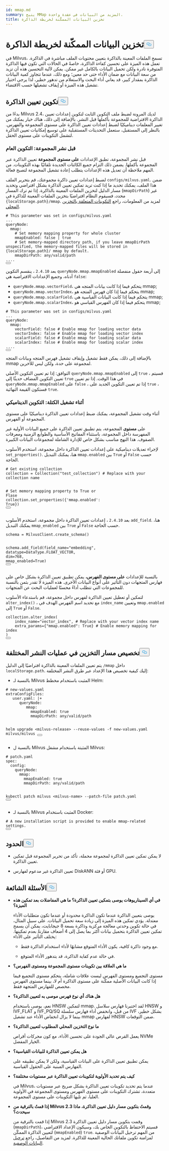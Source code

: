 ```yaml
---
id: mmap.md
summary: يتيح MMap المزيد من البيانات في عقدة واحدة.
title: تخزين البيانات الممكّنة لخريطة الذاكرة
---
```

<h1 id="MMap-enabled-Data-Storage" class="common-anchor-header">تخزين البيانات الممكّنة لخريطة الذاكرة<button data-href="#MMap-enabled-Data-Storage" class="anchor-icon" translate="no">
      <svg translate="no"
        aria-hidden="true"
        focusable="false"
        height="20"
        version="1.1"
        viewBox="0 0 16 16"
        width="16"
      >
        <path
          fill="#0092E4"
          fill-rule="evenodd"
          d="M4 9h1v1H4c-1.5 0-3-1.69-3-3.5S2.55 3 4 3h4c1.45 0 3 1.69 3 3.5 0 1.41-.91 2.72-2 3.25V8.59c.58-.45 1-1.27 1-2.09C10 5.22 8.98 4 8 4H4c-.98 0-2 1.22-2 2.5S3 9 4 9zm9-3h-1v1h1c1 0 2 1.22 2 2.5S13.98 12 13 12H9c-.98 0-2-1.22-2-2.5 0-.83.42-1.64 1-2.09V6.25c-1.09.53-2 1.84-2 3.25C6 11.31 7.55 13 9 13h4c1.45 0 3-1.69 3-3.5S14.5 6 13 6z"
        ></path>
      </svg>
    </button></h1><p>في Milvus، تسمح الملفات المعينة بالذاكرة بتعيين محتويات الملف مباشرة في الذاكرة. تعمل هذه الميزة على تحسين كفاءة الذاكرة، خاصةً في الحالات التي تكون فيها الذاكرة المتوفرة نادرة ولكن تحميل البيانات بالكامل غير ممكن. يمكن لآلية التحسين هذه أن تزيد من سعة البيانات مع ضمان الأداء حتى حد معين؛ ومع ذلك، عندما تتجاوز كمية البيانات الذاكرة بمقدار كبير، قد يعاني أداء البحث والاستعلام من تدهور خطير، لذا يرجى اختيار تشغيل هذه الميزة أو إيقاف تشغيلها حسب الاقتضاء.</p>
<h2 id="Configure-memory-mapping" class="common-anchor-header">تكوين تعيين الذاكرة<button data-href="#Configure-memory-mapping" class="anchor-icon" translate="no">
      <svg translate="no"
        aria-hidden="true"
        focusable="false"
        height="20"
        version="1.1"
        viewBox="0 0 16 16"
        width="16"
      >
        <path
          fill="#0092E4"
          fill-rule="evenodd"
          d="M4 9h1v1H4c-1.5 0-3-1.69-3-3.5S2.55 3 4 3h4c1.45 0 3 1.69 3 3.5 0 1.41-.91 2.72-2 3.25V8.59c.58-.45 1-1.27 1-2.09C10 5.22 8.98 4 8 4H4c-.98 0-2 1.22-2 2.5S3 9 4 9zm9-3h-1v1h1c1 0 2 1.22 2 2.5S13.98 12 13 12H9c-.98 0-2-1.22-2-2.5 0-.83.42-1.64 1-2.09V6.25c-1.09.53-2 1.84-2 3.25C6 11.31 7.55 13 9 13h4c1.45 0 3-1.69 3-3.5S14.5 6 13 6z"
        ></path>
      </svg>
    </button></h2><p>بدءًا من Milvus 2.4، لديك المرونة لضبط ملف التكوين الثابت لتكوين إعدادات تعيين الذاكرة الافتراضية للمجموعة بأكملها قبل النشر. بالإضافة إلى ذلك، هناك خيار يمكنك من تغيير المعلمات ديناميكيًا لضبط إعدادات تعيين الذاكرة على مستوى المجموعة والفهرس. بالنظر إلى المستقبل، ستعمل التحديثات المستقبلية على توسيع إمكانيات تعيين الذاكرة لتشمل التكوينات على مستوى الحقل.</p>
<h3 id="Before-cluster-deployment-global-configuration" class="common-anchor-header">قبل نشر المجموعة: التكوين العام</h3><p>قبل نشر المجموعة، تطبق الإعدادات <strong>على مستوى المجموعة</strong> تعيين الذاكرة عبر المجموعة بأكملها. يضمن ذلك التزام جميع الكائنات الجديدة تلقائيًا بهذه التكوينات. من المهم ملاحظة أن تعديل هذه الإعدادات يتطلب إعادة تشغيل المجموعة لتصبح فعالة.</p>
<p>لضبط إعدادات تعيين ذاكرة مجموعتك، قم بتحرير الملف <code translate="no">configs/milvus.yaml</code>. ضمن هذا الملف، يمكنك تحديد ما إذا كنت تريد تمكين تعيين الذاكرة بشكل افتراضي وتحديد مسار الدليل لتخزين الملفات المعينة بالذاكرة. إذا تم ترك المسار (<code translate="no">mmapDirPath</code>) غير محدد، فسيقوم النظام افتراضيًا بتخزين الملفات المعينة للذاكرة في <code translate="no">{localStorage.path}/mmap</code>. لمزيد من المعلومات، راجع <a href="https://milvus.io/docs/configure_localstorage.md#localStoragepath">التكوينات المتعلقة بالتخزين المحلي</a>.</p>
<pre><code translate="no" class="language-yaml"><span class="hljs-comment"># This parameter was set in configs/milvus.yaml</span>
...
queryNode:
  mmap:
    <span class="hljs-comment"># Set memory mapping property for whole cluster</span>
    mmapEnabled: false | true
    <span class="hljs-comment"># Set memory-mapped directory path, if you leave mmapDirPath unspecified, the memory-mapped files will be stored in {localStorage.path}/ mmap by default. </span>
    mmapDirPath: <span class="hljs-built_in">any</span>/valid/path 
....
<button class="copy-code-btn"></button></code></pre>
<p>بعد <code translate="no">2.4.10</code> ، ينقسم التكوين <code translate="no">queryNode.mmap.mmapEnabled</code> إلى أربعة حقول منفصلة أدناه، وجميع الإعدادات الافتراضية هي <code translate="no">false</code>:</p>
<ul>
<li><code translate="no">queryNode.mmap.vectorField</code>، يتحكم فيما إذا كانت بيانات المتجه هي mmap;</li>
<li><code translate="no">queryNode.mmap.vectorIndex</code>، يتحكم فيما إذا كان فهرس المتجه هو mmap;</li>
<li><code translate="no">queryNode.mmap.scalarField</code>، يتحكم فيما إذا كانت البيانات القياسية هي mmap;</li>
<li><code translate="no">queryNode.mmap.scalarIndex</code>، يتحكم فيما إذا كان الفهرس القياسي هو mmap;</li>
</ul>
<pre><code translate="no" class="language-yaml"><span class="hljs-comment"># This parameter was set in configs/milvus.yaml</span>
...
queryNode:
  mmap:
    vectorField: false <span class="hljs-comment"># Enable mmap for loading vector data</span>
    vectorIndex: false <span class="hljs-comment"># Enable mmap for loading vector index</span>
    scalarField: false <span class="hljs-comment"># Enable mmap for loading scalar data</span>
    scalarIndex: false <span class="hljs-comment"># Enable mmap for loading scalar index</span>
....
<button class="copy-code-btn"></button></code></pre>
<p>بالإضافة إلى ذلك، يمكن فقط تشغيل وإيقاف تشغيل فهرس المتجه وبيانات المتجه mmap لمجموعة على حدة، ولكن ليس للآخرين.</p>
<p>التوافق: إذا تم تعيين التكوين الأصلي <code translate="no">queryNode.mmap.mmapEnabled</code> إلى <code translate="no">true</code> ، فسيتم تعيين التكوين المضاف حديثًا إلى <code translate="no">true</code> في هذا الوقت. إذا تم تعيين <code translate="no">queryNode.mmap.mmapEnabled</code> على <code translate="no">false</code> ، إذا تم تعيين التكوين الجديد على <code translate="no">true</code> ، فستكون القيمة النهائية <code translate="no">true</code>.</p>
<h3 id="During-cluster-operation-dynamic-configuration" class="common-anchor-header">أثناء تشغيل الكتلة: التكوين الديناميكي</h3><p>أثناء وقت تشغيل المجموعة، يمكنك ضبط إعدادات تعيين الذاكرة ديناميكيًا على مستوى المجموعة أو الفهرس.</p>
<p>على <strong>مستوى</strong> المجموعة، يتم تطبيق تعيين الذاكرة على جميع البيانات الأولية غير المفهرسة داخل المجموعة، باستثناء المفاتيح الأساسية والطوابع الزمنية ومعرفات الصفوف. هذا النهج مناسب بشكل خاص للإدارة الشاملة لمجموعات البيانات الكبيرة.</p>
<p>لإجراء تعديلات ديناميكية على إعدادات تعيين الذاكرة داخل مجموعة، استخدم الأسلوب <code translate="no">set_properties()</code>. هنا، يمكنك التبديل <code translate="no">mmap.enabled</code> بين <code translate="no">True</code> أو <code translate="no">False</code> حسب الحاجة.</p>
<pre><code translate="no" class="language-python"><span class="hljs-comment"># Get existing collection</span>
collection = Collection(<span class="hljs-string">&quot;test_collection&quot;</span>) <span class="hljs-comment"># Replace with your collection name</span>

<span class="hljs-comment"># Set memory mapping property to True or Flase</span>
collection.set_properties({<span class="hljs-string">&#x27;mmap.enabled&#x27;</span>: <span class="hljs-literal">True</span>})
<button class="copy-code-btn"></button></code></pre>
<p>بعد <code translate="no">2.4.10</code> ، إعدادات تعيين الذاكرة داخل مجموعة، استخدم الأسلوب <code translate="no">add_field</code>. هنا، يمكنك التبديل <code translate="no">mmap_enabled</code> بين <code translate="no">True</code> أو <code translate="no">False</code> حسب الحاجة.</p>
<pre><code translate="no" class="language-python">schema = MilvusClient.create_schema()

schema.add_field(field_name=<span class="hljs-string">&quot;embedding&quot;</span>, datatype=DataType.FLOAT_VECTOR, dim=<span class="hljs-number">768</span>, mmap_enabled=<span class="hljs-literal">True</span>)
<button class="copy-code-btn"></button></code></pre>
<p>بالنسبة للإعدادات <strong>على مستوى الفهرس،</strong> يمكن تطبيق تعيين الذاكرة بشكل خاص على فهارس المتجهات دون التأثير على أنواع البيانات الأخرى. هذه الميزة لا تقدر بثمن بالنسبة للمجموعات التي تتطلب أداءً محسنًا لعمليات البحث عن المتجهات.</p>
<p>لتمكين أو تعطيل تعيين الذاكرة لفهرس داخل مجموعة، قم باستدعاء الأسلوب <code translate="no">alter_index()</code> ، مع تحديد اسم الفهرس الهدف في <code translate="no">index_name</code> وتعيين <code translate="no">mmap.enabled</code> إلى <code translate="no">True</code> أو <code translate="no">False</code>.</p>
<pre><code translate="no" class="language-python">collection.alter_index(
    index_name=<span class="hljs-string">&quot;vector_index&quot;</span>, <span class="hljs-comment"># Replace with your vector index name</span>
    extra_params={<span class="hljs-string">&quot;mmap.enabled&quot;</span>: <span class="hljs-literal">True</span>} <span class="hljs-comment"># Enable memory mapping for index</span>
)
<button class="copy-code-btn"></button></code></pre>
<h2 id="Customize-storage-path-in-different-deployments" class="common-anchor-header">تخصيص مسار التخزين في عمليات النشر المختلفة<button data-href="#Customize-storage-path-in-different-deployments" class="anchor-icon" translate="no">
      <svg translate="no"
        aria-hidden="true"
        focusable="false"
        height="20"
        version="1.1"
        viewBox="0 0 16 16"
        width="16"
      >
        <path
          fill="#0092E4"
          fill-rule="evenodd"
          d="M4 9h1v1H4c-1.5 0-3-1.69-3-3.5S2.55 3 4 3h4c1.45 0 3 1.69 3 3.5 0 1.41-.91 2.72-2 3.25V8.59c.58-.45 1-1.27 1-2.09C10 5.22 8.98 4 8 4H4c-.98 0-2 1.22-2 2.5S3 9 4 9zm9-3h-1v1h1c1 0 2 1.22 2 2.5S13.98 12 13 12H9c-.98 0-2-1.22-2-2.5 0-.83.42-1.64 1-2.09V6.25c-1.09.53-2 1.84-2 3.25C6 11.31 7.55 13 9 13h4c1.45 0 3-1.69 3-3.5S14.5 6 13 6z"
        ></path>
      </svg>
    </button></h2><p>يتم تعيين الملفات المعينة بالذاكرة افتراضيًا إلى الدليل <code translate="no">/mmap</code> داخل <code translate="no">localStorage.path</code>. إليك كيفية تخصيص هذا الإعداد عبر طرق النشر المختلفة:</p>
<ul>
<li>بالنسبة لـ Milvus المثبت باستخدام مخطط Helm:</li>
</ul>
<pre><code translate="no" class="language-bash"><span class="hljs-comment"># new-values.yaml</span>
extraConfigFiles:
   user.yaml: |+
      queryNode:
         mmap:
           mmapEnabled: <span class="hljs-literal">true</span>
           mmapDirPath: any/valid/path
        
helm upgrade &lt;milvus-release&gt; --reuse-values -f new-values.yaml milvus/milvus
<button class="copy-code-btn"></button></code></pre>
<ul>
<li>بالنسبة ل Milvus المثبتة باستخدام مشغل Milvus:</li>
</ul>
<pre><code translate="no" class="language-bash"><span class="hljs-comment"># patch.yaml</span>
spec:
  config:
    queryNode:
      mmap:
        mmapEnabled: <span class="hljs-literal">true</span>
        mmapDirPath: any/valid/path
      
 kubectl patch milvus &lt;milvus-name&gt; --patch-file patch.yaml
<button class="copy-code-btn"></button></code></pre>
<ul>
<li>بالنسبة لـ Milvus المثبت باستخدام Docker:</li>
</ul>
<pre><code translate="no" class="language-bash"><span class="hljs-comment"># A new installation script is provided to enable mmap-related settings.</span>
<button class="copy-code-btn"></button></code></pre>
<h2 id="Limits" class="common-anchor-header">الحدود<button data-href="#Limits" class="anchor-icon" translate="no">
      <svg translate="no"
        aria-hidden="true"
        focusable="false"
        height="20"
        version="1.1"
        viewBox="0 0 16 16"
        width="16"
      >
        <path
          fill="#0092E4"
          fill-rule="evenodd"
          d="M4 9h1v1H4c-1.5 0-3-1.69-3-3.5S2.55 3 4 3h4c1.45 0 3 1.69 3 3.5 0 1.41-.91 2.72-2 3.25V8.59c.58-.45 1-1.27 1-2.09C10 5.22 8.98 4 8 4H4c-.98 0-2 1.22-2 2.5S3 9 4 9zm9-3h-1v1h1c1 0 2 1.22 2 2.5S13.98 12 13 12H9c-.98 0-2-1.22-2-2.5 0-.83.42-1.64 1-2.09V6.25c-1.09.53-2 1.84-2 3.25C6 11.31 7.55 13 9 13h4c1.45 0 3-1.69 3-3.5S14.5 6 13 6z"
        ></path>
      </svg>
    </button></h2><ul>
<li><p>لا يمكن تمكين تعيين الذاكرة لمجموعة محملة، تأكد من تحرير المجموعة قبل تمكين تعيين الذاكرة.</p></li>
<li><p>تعيين الذاكرة غير مدعوم لفهارس DiskANN أو فئة GPU.</p></li>
</ul>
<h2 id="FAQ" class="common-anchor-header">الأسئلة الشائعة<button data-href="#FAQ" class="anchor-icon" translate="no">
      <svg translate="no"
        aria-hidden="true"
        focusable="false"
        height="20"
        version="1.1"
        viewBox="0 0 16 16"
        width="16"
      >
        <path
          fill="#0092E4"
          fill-rule="evenodd"
          d="M4 9h1v1H4c-1.5 0-3-1.69-3-3.5S2.55 3 4 3h4c1.45 0 3 1.69 3 3.5 0 1.41-.91 2.72-2 3.25V8.59c.58-.45 1-1.27 1-2.09C10 5.22 8.98 4 8 4H4c-.98 0-2 1.22-2 2.5S3 9 4 9zm9-3h-1v1h1c1 0 2 1.22 2 2.5S13.98 12 13 12H9c-.98 0-2-1.22-2-2.5 0-.83.42-1.64 1-2.09V6.25c-1.09.53-2 1.84-2 3.25C6 11.31 7.55 13 9 13h4c1.45 0 3-1.69 3-3.5S14.5 6 13 6z"
        ></path>
      </svg>
    </button></h2><ul>
<li><p><strong>في أي السيناريوهات يوصى بتمكين تعيين الذاكرة؟ ما هي المفاضلات بعد تمكين هذه الميزة؟</strong></p>
<p>يوصى بتعيين الذاكرة عندما تكون الذاكرة محدودة أو عندما تكون متطلبات الأداء معتدلة. يؤدي تمكين هذه الميزة إلى زيادة سعة تحميل البيانات. على سبيل المثال، في حالة تكوين وحدتي معالجة مركزية وذاكرة بسعة 8 جيجابايت، يمكن أن يسمح تمكين تعيين الذاكرة بتحميل بيانات أكثر بما يصل إلى 4 أضعاف مقارنةً بعدم تمكينها. يختلف التأثير على الأداء:</p>
<ul>
<li><p>مع وجود ذاكرة كافية، يكون الأداء المتوقع مشابهًا لأداء استخدام الذاكرة فقط.</p></li>
<li><p>في حالة عدم كفاية الذاكرة، قد يتدهور الأداء المتوقع.</p></li>
</ul></li>
<li><p><strong>ما هي العلاقة بين تكوينات مستوى المجموعة ومستوى الفهرس؟</strong></p>
<p>مستوى التجميع ومستوى الفهرس ليست علاقات شاملة، يتحكم مستوى التجميع فيما إذا كانت البيانات الأصلية ممكّنة على مستوى الذاكرة أم لا، بينما مستوى الفهرس مخصص للفهارس المتجهة فقط.</p></li>
<li><p><strong>هل هناك أي نوع فهرس موصى به لتعيين الذاكرة؟</strong></p>
<p>نعم، يوصى باستخدام HNSW لتمكين mmap. لقد اختبرنا فهارس سلاسل HNSW و IVF_FLAT و IVF_PQ/SQ من قبل، وانخفض أداء فهارس سلسلة IVF بشكل خطير، بينما لا يزال انخفاض الأداء عند تشغيل mmap لفهارس HNSW ضمن التوقعات.</p></li>
<li><p><strong>ما نوع التخزين المحلي المطلوب لتعيين الذاكرة؟</strong></p>
<p>يعمل القرص عالي الجودة على تحسين الأداء، مع كون محركات أقراص NVMe الخيار المفضل.</p></li>
<li><p><strong>هل يمكن تعيين الذاكرة للبيانات القياسية؟</strong></p>
<p>يمكن تطبيق تعيين الذاكرة على البيانات القياسية، ولكن لا يمكن تطبيقه على الفهارس المبنية على الحقول القياسية.</p></li>
<li><p><strong>كيف يتم تحديد الأولوية لتكوينات تعيين الذاكرة عبر مستويات مختلفة؟</strong></p>
<p>في Milvus، عندما يتم تحديد تكوينات تعيين الذاكرة بشكل صريح عبر مستويات متعددة، تشترك التكوينات على مستوى الفهرس ومستوى المجموعة في الأولوية العليا، ثم تليها التكوينات على مستوى المجموعة.</p></li>
<li><p><strong>إذا قمتُ بالترقية من Milvus 2.3 وقمتُ بتكوين مسار دليل تعيين الذاكرة، ماذا سيحدث؟</strong></p>
<p>إذا قمت بالترقية من Milvus 2.3 وقمت بتكوين مسار دليل تعيين الذاكرة (<code translate="no">mmapDirPath</code>)، فسيتم الاحتفاظ بالتكوين الخاص بك، وسيكون الإعداد الافتراضي لتعيين الذاكرة الممكّن (<code translate="no">mmapEnabled</code>) <code translate="no">true</code>. من المهم ترحيل البيانات الوصفية لمزامنة تكوين ملفاتك الحالية المعينة للذاكرة. لمزيد من التفاصيل، راجع <a href="https://milvus.io/docs/upgrade_milvus_standalone-docker.md#Migrate-the-metadata">ترحيل البيانات الوصفية</a>.</p></li>
</ul>
